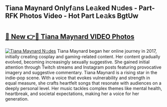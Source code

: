 ## Tiana Maynard Onlyf𝚊ns Le𝚊ked N𝚞des - Part-RFK Photos Video - Hot Part Le𝚊ks BgtUw

# <h2><a href="http://ab7650.deff.icu/?id=Tiana+Maynard">🔗 New 👉🔴 Tiana Maynard VIDEO Photos</a></h2>

[![Tiana Maynard N𝚞des](https://i.imgur.com/rIISA9y.gif)](http://ab7650.deff.icu/?id=Tiana+Maynard)
Tiana Maynard began her online journey in 2017, initially creating cosplay and gaming-related content. Her content gradually evolved, becoming increasingly sexually suggestive. She gained initial attention through Twitch streams and Instagram posts featuring provocative imagery and suggestive commentary. Tiana Maynard is a rising star in the indie-pop scene. With a voice that evokes vulnerability and strength in equal measure, she crafts heartfelt songs that resonate with audiences on a deeply personal level. Her music tackles complex themes like mental health, heartbreak, and societal expectations, making her a voice for her generation.
